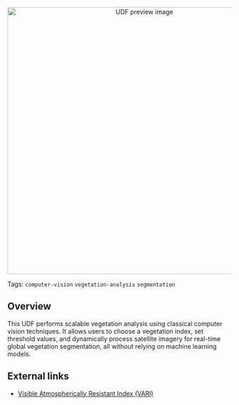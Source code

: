 <!--fused:pin=7-->
<!--fused:preview-->


<p align="center"><img src="https://fused-magic.s3.us-west-2.amazonaws.com/thumbnails/udfs-staging/veg_segmentation_v2.png" width="600" alt="UDF preview image"></p>

<!--fused:tags-->
Tags: `computer-vision` `vegetation-analysis` `segmentation`

<!--fused:readme-->
## Overview

This UDF performs scalable vegetation analysis using classical computer vision techniques. It allows users to choose a vegetation index, set threshold values, and dynamically process satellite imagery for real-time global vegetation segmentation, all without relying on machine learning models.

## External links

- [Visible Atmospherically Resistant Index (VARI)](https://space4water.org/space/visible-atmospherically-resistant-index-vari)
